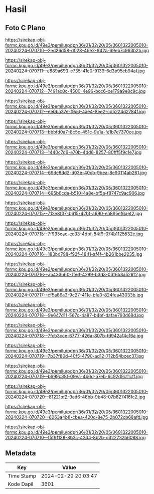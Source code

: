 # Hasil

## Foto C Plano

https://sirekap-obj-formc.kpu.go.id/49e3/pemilu/pdpr/36/01/32/20/05/3601322005010-20240224-070710--2ed26d58-d028-49e2-842a-69eb7c963b2b.jpg

https://sirekap-obj-formc.kpu.go.id/49e3/pemilu/pdpr/36/01/32/20/05/3601322005010-20240224-070711--e889a693-e735-41c0-9139-6d3b95cb94af.jpg

https://sirekap-obj-formc.kpu.go.id/49e3/pemilu/pdpr/36/01/32/20/05/3601322005010-20240224-070712--7491ac8c-4500-4e96-bcc6-ce179a9e8c9c.jpg

https://sirekap-obj-formc.kpu.go.id/49e3/pemilu/pdpr/36/01/32/20/05/3601322005010-20240224-070712--ee0ba37e-f9c6-4ae4-8ee2-cd5224d2784f.jpg

https://sirekap-obj-formc.kpu.go.id/49e3/pemilu/pdpr/36/01/32/20/05/3601322005010-20240224-070713--bbbfd0a7-8c5c-451c-9e1a-fe1b7e7370ce.jpg

https://sirekap-obj-formc.kpu.go.id/49e3/pemilu/pdpr/36/01/32/20/05/3601322005010-20240224-070713--1440c7d6-e70b-4dd6-8257-80fff5f9c1e7.jpg

https://sirekap-obj-formc.kpu.go.id/49e3/pemilu/pdpr/36/01/32/20/05/3601322005010-20240224-070714--69de8dd2-d03e-40cb-9bea-8e90114ab261.jpg

https://sirekap-obj-formc.kpu.go.id/49e3/pemilu/pdpr/36/01/32/20/05/3601322005010-20240224-070714--695b6cda-b510-4a8e-bf5a-f8747c9ac906.jpg

https://sirekap-obj-formc.kpu.go.id/49e3/pemilu/pdpr/36/01/32/20/05/3601322005010-20240224-070715--712e8f37-b615-42bf-a690-ea895ef6aef2.jpg

https://sirekap-obj-formc.kpu.go.id/49e3/pemilu/pdpr/36/01/32/20/05/3601322005010-20240224-070715--7f995cac-ec33-4dbf-84f9-074b1125532e.jpg

https://sirekap-obj-formc.kpu.go.id/49e3/pemilu/pdpr/36/01/32/20/05/3601322005010-20240224-070716--183bd798-f92f-4841-af4f-4b261bbe2235.jpg

https://sirekap-obj-formc.kpu.go.id/49e3/pemilu/pdpr/36/01/32/20/05/3601322005010-20240224-070716--ab433b60-1fed-4299-b3d3-0df6b3a526f2.jpg

https://sirekap-obj-formc.kpu.go.id/49e3/pemilu/pdpr/36/01/32/20/05/3601322005010-20240224-070717--cf5a86a3-9c27-411e-bfa0-824fea43033b.jpg

https://sirekap-obj-formc.kpu.go.id/49e3/pemilu/pdpr/36/01/32/20/05/3601322005010-20240224-070718--9e647d11-567c-4a87-b4bf-dafae793d68d.jpg

https://sirekap-obj-formc.kpu.go.id/49e3/pemilu/pdpr/36/01/32/20/05/3601322005010-20240224-070718--7fcb3cce-6777-426a-807b-fd942a14c16a.jpg

https://sirekap-obj-formc.kpu.go.id/49e3/pemilu/pdpr/36/01/32/20/05/3601322005010-20240224-070719--7b37f80d-40f5-4790-ad12-712b54bcec37.jpg

https://sirekap-obj-formc.kpu.go.id/49e3/pemilu/pdpr/36/01/32/20/05/3601322005010-20240224-070719--b699c38f-09ea-4b6d-a7eb-6c92d9cf1cff.jpg

https://sirekap-obj-formc.kpu.go.id/49e3/pemilu/pdpr/36/01/32/20/05/3601322005010-20240224-070720--81221bf2-9ad6-48bb-9b48-07b827416fc2.jpg

https://sirekap-obj-formc.kpu.go.id/49e3/pemilu/pdpr/36/01/32/20/05/3601322005010-20240224-070720--6063a4b8-cbea-420c-8e75-2b072cb68afd.jpg

https://sirekap-obj-formc.kpu.go.id/49e3/pemilu/pdpr/36/01/32/20/05/3601322005010-20240224-070710--f5f9f139-8b3c-43d4-8b2b-d322732b6088.jpg


## Metadata

| Key        | Value               |
| ---------- | ------------------- |
| Time Stamp | 2024-02-29 20:03:47 |
| Kode Dapil | 3601                |




